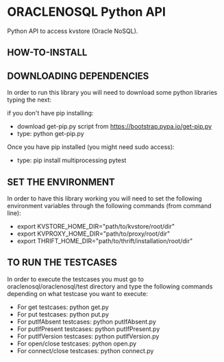 ORACLENOSQL Python API
===========

Python API to access kvstore (Oracle NoSQL).

HOW-TO-INSTALL
-----------------------------------------------


DOWNLOADING DEPENDENCIES
-----------------------------------------------
In order to run this library you will need to
download some python libraries typing the next:

if you don't have pip installing:
- download get-pip.py script from https://bootstrap.pypa.io/get-pip.py
- type: python get-pip.py

Once you have pip installed (you might need sudo access):
- type: pip install multiprocessing pytest

SET THE ENVIRONMENT
----------------------------------------------
In order to have this library working you will need to 
set the following environment variables through the
following commands (from command line):

- export KVSTORE_HOME_DIR="path/to/kvstore/root/dir"
- export KVPROXY_HOME_DIR="path/to/proxy/root/dir"
- export THRIFT_HOME_DIR="path/to/thrift/installation/root/dir"

TO RUN THE TESTCASES
----------------------------------------------
In order to execute the testcases you must go to
oraclenosql/oraclenosql/test directory and type the
following commands depending on what testcase you
want to execute:

- For get testcases: python get.py
- For put testcases: python put.py
- For putIfAbsent testcases: python putIfAbsent.py
- For putIfPresent testcases: python putIfPresent.py
- For putIfVersion testcases: python putIfVersion.py
- For open/close testcases: python open.py
- For connect/close testcases: python connect.py
